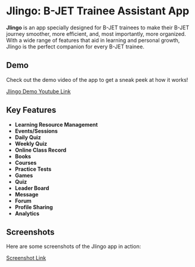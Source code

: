 # Jlingo: B-JET Trainee Assistant App

**Jlingo** is an app specially designed for B-JET trainees to make their B-JET journey smoother, more efficient, and, most importantly, more organized. With a wide range of features that aid in learning and personal growth, Jlingo is the perfect companion for every B-JET trainee.



## Demo

Check out the demo video of the app to get a sneak peek at how it works!

[Jlingo Demo Youtube Link](https://www.youtube.com/watch?v=H2zt-_bt05s)

## Key Features

- **Learning Resource Management**  
- **Events/Sessions**  
- **Daily Quiz**  
- **Weekly Quiz**  
- **Online Class Record**  
- **Books**  
- **Courses**  
- **Practice Tests**  
- **Games**  
- **Quiz**  
- **Leader Board**  
- **Message**  
- **Forum**  
- **Profile Sharing**  
- **Analytics**  

## Screenshots

Here are some screenshots of the Jlingo app in action:

[Screenshot Link](https://drive.google.com/drive/folders/1DOeQwntjHE95K821OtALYnORnpZp24QG?usp=sharing)



